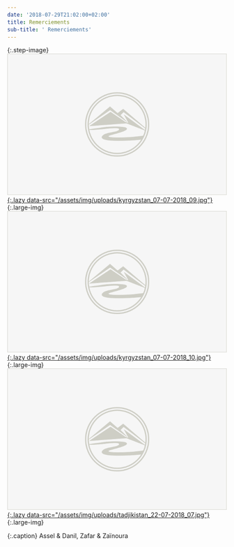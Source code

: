 ```yaml
---
date: '2018-07-29T21:02:00+02:00'
title: Remerciements
sub-title: ' Remerciements'
---
```

{:.step-image}
[![](/assets/img/placeholder.png){:.lazy data-src="/assets/img/uploads/kyrgyzstan_07-07-2018_09.jpg"}](/assets/img/uploads/kyrgyzstan_07-07-2018_09.jpg "Assel & Danil"){:.large-img}
[![](/assets/img/placeholder.png){:.lazy data-src="/assets/img/uploads/kyrgyzstan_07-07-2018_10.jpg"}](/assets/img/uploads/kyrgyzstan_07-07-2018_10.jpg "Danil & nous"){:.large-img}
[![](/assets/img/placeholder.png){:.lazy data-src="/assets/img/uploads/tadjikistan_22-07-2018_07.jpg"}](/assets/img/uploads/tadjikistan_22-07-2018_07.jpg "Zafar & Zaïnoura"){:.large-img}

{:.caption}
Assel & Danil, Zafar & Zaïnoura
